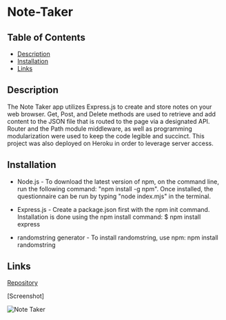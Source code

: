 # Note-Taker

## Table of Contents
- [Description](#description)
- [Installation](#installation)
- [Links](#links)    

## Description

The Note Taker app utilizes Express.js to create and store notes on your web browser. Get, Post, and Delete methods are used to retrieve and add content to the JSON file that is routed to the page via a designated API. Router and the Path module middleware, as well as programming modularization were used to keep the code legible and succinct. This project was also deployed on Heroku in order to 
leverage server access. 


## Installation

- Node.js - To download the latest version of npm, on the command line, run the following command: 
"npm install -g npm". Once installed, the questionnaire can be run by typing "node index.mjs" in the terminal. 

-  Express.js - Create a package.json first with the npm init command. Installation is done using the npm install command: $ npm install express

- randomstring generator - To install randomstring, use npm: npm install randomstring



## Links

[Repository](https://github.com/pb1983/Note-Taker)

[Screenshot]

![Note Taker](https://github.com/pb1983/Note-Taker/assets/25019626/a46c9a52-8582-4c8e-8e59-3d38b672a44b)

